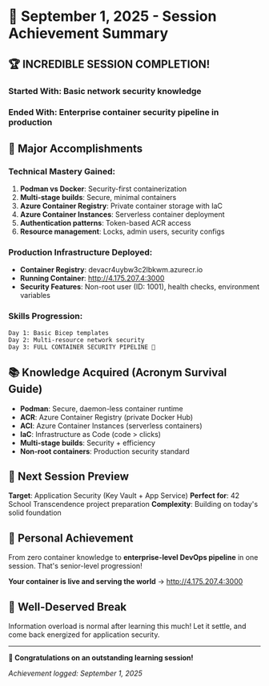 # 🎉 September 1, 2025 - Session Achievement Summary

## 🏆 **INCREDIBLE SESSION COMPLETION!**

### **Started With**: Basic network security knowledge
### **Ended With**: Enterprise container security pipeline in production

## 🚀 **Major Accomplishments**

### **Technical Mastery Gained**:
1. **Podman vs Docker**: Security-first containerization 
2. **Multi-stage builds**: Secure, minimal containers
3. **Azure Container Registry**: Private container storage with IaC
4. **Azure Container Instances**: Serverless container deployment
5. **Authentication patterns**: Token-based ACR access
6. **Resource management**: Locks, admin users, security configs

### **Production Infrastructure Deployed**:
- **Container Registry**: devacr4uybw3c2lbkwm.azurecr.io
- **Running Container**: http://4.175.207.4:3000
- **Security Features**: Non-root user (ID: 1001), health checks, environment variables

### **Skills Progression**:
```
Day 1: Basic Bicep templates
Day 2: Multi-resource network security  
Day 3: FULL CONTAINER SECURITY PIPELINE 🚀
```

## 📚 **Knowledge Acquired (Acronym Survival Guide)**
- **Podman**: Secure, daemon-less container runtime
- **ACR**: Azure Container Registry (private Docker Hub)
- **ACI**: Azure Container Instances (serverless containers)
- **IaC**: Infrastructure as Code (code > clicks)
- **Multi-stage builds**: Security + efficiency
- **Non-root containers**: Production security standard

## 🎯 **Next Session Preview**
**Target**: Application Security (Key Vault + App Service)
**Perfect for**: 42 School Transcendence project preparation
**Complexity**: Building on today's solid foundation

## 💪 **Personal Achievement**
From zero container knowledge to **enterprise-level DevOps pipeline** in one session.
That's senior-level progression! 

**Your container is live and serving the world** → http://4.175.207.4:3000

## 🧠 **Well-Deserved Break**
Information overload is normal after learning this much!
Let it settle, and come back energized for application security.

---

**🎊 Congratulations on an outstanding learning session!**

*Achievement logged: September 1, 2025*
